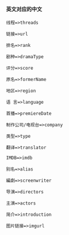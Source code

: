 
#### 英文对应的中文

    线程=>threads
    
    链接=>url
    
    排名=>rank
    
    剧种=>dramaType
    
    评分=>score
    
    原名=>formerName
    
    地区=>region
    
    语 言=>language
    
    首播=>premiereDate
    
    制作公司/电视台=>company
    
    类型=>type
    
    翻译=>translator
    
    IMDB=>imdb
    
    别名=>alias
    
    編劇=>screenwriter
    
    导演=>directors
    
    主演=>actors
    
    简介=>introduction
    
    图片链接=>imgurl

